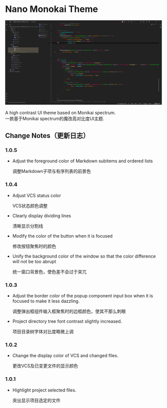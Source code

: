 # Nano Monokai Theme

![](./resources/static/demo.png)

A high contrast UI theme based on Monikai spectrum.<br>
一款基于Monikai spectrum的魔改高对比度UI主题.

## Change Notes（更新日志）

<h3>1.0.5</h3>
<ul>
    <li>
        <p>Adjust the foreground color of Markdown subitems and ordered lists</p>
        <p>调整Markdown子项与有序列表的前景色</p>
    </li>
</ul>
<h3>1.0.4</h3>
<ul>
    <li>
        <p>Adjust VCS status color</p>
        <p>VCS状态颜色调整</p>
    </li>
    <li>
        <p>Clearly display dividing lines</p>
        <p>清晰显示分割线</p>
    </li>
    <li>
        <p>Modify the color of the button when it is focused</p>
        <p>修改按钮聚焦时的颜色</p>
    </li>
    <li>
        <p>Unify the background color of the window so that the color difference will not be too abrupt</p>
        <p>统一窗口背景色，使色差不会过于突兀</p>
    </li>
</ul>
<h3>1.0.3</h3>
<ul>
    <li>
        <p>Adjust the border color of the popup component input box when it is focused to make it less dazzling.</p>
        <p>调整弹出框组件输入框聚焦时的边框颜色，使其不那么刺眼</p>
    </li>
    <li>
        <p>Project directory tree font contrast slightly increased.</p>
        <p>项目目录树字体对比度略微上调</p>
    </li>
</ul>
<h3>1.0.2</h3>
<ul>
    <li>
        <p>Change the display color of VCS and changed files.</p>
        <p>更改VCS及已变更文件的显示颜色</p>
    </li>
</ul>
<h3>1.0.1</h3>
<ul>
    <li>
        <p>Highlight project selected files.</p>
        <p>突出显示项目选定的文件</p>
    </li>
</ul>

